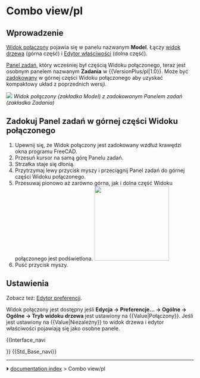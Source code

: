 # Combo view/pl
## Wprowadzenie

[Widok połączony](Combo_view/pl.md) pojawia się w panelu nazwanym **Model**. Łączy [widok drzewa](Tree_view/pl.md) (górna część) i [Edytor właściwości](Property_editor/pl.md) (dolna część).

[Panel zadań](Task_panel/pl.md), który wcześniej był częścią Widoku połączonego, teraz jest osobnym panelem nazwanym **Zadania** w {{VersionPlus/pl|1.0}}. Może być [zadokowany](#Zadokuj_Panel_zadań_w_górnej_części_Widoku_połączonego.md) w górnej części Widoku połączonego aby uzyskać kompaktowy układ z poprzednich wersji.

![](images/Combo_View_Example.png ) 
*Widok połączony (zakładka Model) z zadokowanym Panelem zadań (zakładka Zadania)*



## Zadokuj Panel zadań w górnej części Widoku połączonego 

1.  Upewnij się, że Widok połączony jest zadokowany wzdłuż krawędzi okna programu FreeCAD.
2.  Przesuń kursor na samą górę Panelu zadań.
3.  Strzałka staje się dłonią.
4.  Przytrzymaj lewy przycisk myszy i przeciągnij Panel zadań do górnej części Widoku połączonego.
5.  Przesuwaj pionowo aż zarówno górna, jak i dolna część Widoku połączonego jest podświetlona.
    <img alt="" src=images/Tasks_Dockable.png  style="width:200px;">
6.  Puść przycisk myszy.



## Ustawienia

Zobacz też: [Edytor preferencji](Preferences_Editor/pl.md).

Widok połączony jest dostępny jeśli **Edycja → Preferencje... → Ogólne → Ogólne → Tryb widoku drzewa** jest ustawiony na {{Value|Połączony}}. Jeśli jest ustawiony na {{Value|Niezależny}} to widok drzewa i edytor właściwości pojawiają się jako osobne panele.


{{Interface_navi

}} {{Std_Base_navi}}



---
⏵ [documentation index](../README.md) > Combo view/pl

